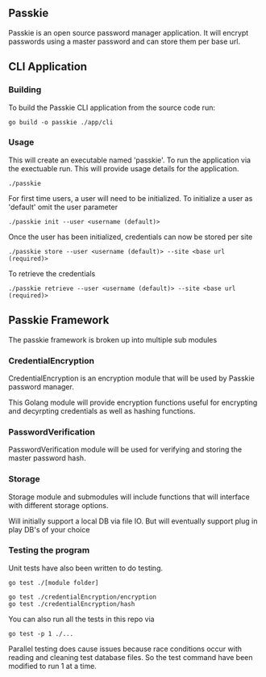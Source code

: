 ## Passkie 

Passkie is an open source password manager application.  It will encrypt passwords using a master password and can store them per base url.

## CLI Application

### Building

To build the Passkie CLI application from the source code run:

```
go build -o passkie ./app/cli
```

### Usage

This will create an executable named 'passkie'.  To run the application via the exectuable run.  This will provide usage details for the application.

```
./passkie
```

For first time users, a user will need to be initialized.  To initialize a user as 'default' omit the user parameter
```
./passkie init --user <username (default)>
```

Once the user has been initialized, credentials can now be stored per site
```
./passkie store --user <username (default)> --site <base url (required)>
```

To retrieve the credentials
```
./passkie retrieve --user <username (default)> --site <base url (required)>
```

## Passkie Framework

The passkie framework is broken up into multiple sub modules

### CredentialEncryption

CredentialEncryption is an encryption module that will be used by Passkie password manager.

This Golang module will provide encryption functions useful for encrypting and decyrpting credentials as well as hashing functions.

### PasswordVerification

PasswordVerification module will be used for verifying and storing the master password hash.

### Storage

Storage module and submodules will include functions that will interface with different storage options.  

Will initially support a local DB via file IO.  But will eventually support plug in play DB's of your choice

### Testing the program

Unit tests have also been written to do testing.

```
go test ./[module folder]

go test ./credentialEncryption/encryption
go test ./credentialEncryption/hash
```

You can also run all the tests in this repo via
```
go test -p 1 ./...
```

Parallel testing does cause issues because race conditions occur with reading and cleaning test database files.  So the test command have been modified to run 1 at a time.
